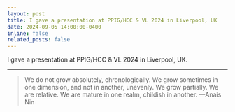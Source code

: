 ```yaml
---
layout: post
title: I gave a presentation at PPIG/HCC & VL 2024 in Liverpool, UK
date: 2024-09-05 14:00:00-0400
inline: false
related_posts: false
---
```


I gave a presentation at PPIG/HCC & VL 2024 in Liverpool, UK.

---

> We do not grow absolutely, chronologically. We grow sometimes in one dimension, and not in another, unevenly. We grow partially. We are relative. We are mature in one realm, childish in another.
> —Anais Nin
